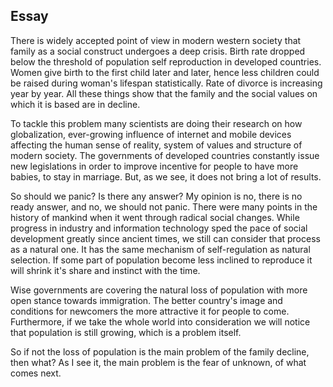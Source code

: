 ## Essay

There is widely accepted point of view in modern western society that family as a social construct undergoes a deep crisis. Birth rate dropped below the threshold of population self reproduction in developed countries. Women give birth to the first child later and later, hence less children could be raised during woman's lifespan statistically. Rate of divorce is increasing year by year. All these things show that the family and the social values on which it is based are in decline.

To tackle this problem many scientists are doing their research on how globalization, ever-growing influence of internet and mobile devices affecting the human sense of reality, system of values and structure of modern society. The governments of developed countries constantly issue new legislations in order to improve incentive for people to have more babies, to stay in marriage. But, as we see, it does not bring a lot of results.

So should we panic? Is there any answer? My opinion is no, there is no ready answer, and no, we should not panic. There were many points in the history of mankind when it went through radical social changes. While progress in industry and information technology sped the pace of social development greatly since ancient times, we still can consider that process as a natural one. It has the same mechanism of self-regulation as natural selection. If some part of population become less inclined to reproduce it will shrink it's share and instinct with the time.

Wise governments are covering the natural loss of population with more open stance towards immigration. The better country's image and conditions for newcomers the more attractive it for people to come. Furthermore, if we take the whole world into consideration we will notice that population is still growing, which is a problem itself.

So if not the loss of population is the main problem of the family decline, then what? As I see it, the main problem is the fear of unknown, of what comes next.
